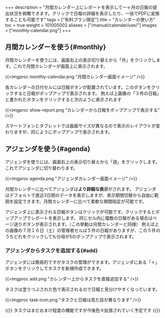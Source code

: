 +++
description = "月間カレンダー上にレポートを表示して一ヶ月の日報の提出状況を俯瞰できます。クリックで日報の詳細を表示したり、一括でPDFに変換することも可能です"
tags = ["有料プラン限定"]
title = "カレンダーの使い方"
toc = true
weight = 101005002
aliases = ["/manual/calendar/use/"]
images = ["monthly-calendar.png"]
+++

## 月間カレンダーを使う{#monthly}

月間カレンダーを使うには、画面右上の表示切り替えから「月」をクリックします。これで月間カレンダーが画面上に表示されます。

{{<imgproc monthly-calendar.png "月間カレンダー画面イメージ" />}}

各カレンダーの日付セルには日報ボタンが配置されています。このボタンをクリックすると日報がポップアップで表示されます。
例えば上画像の「３件の日報」と書かれたボタンをクリックすると次のように表示されます

{{<imgproc show-report.png "カレンダーから日報をポップアップで表示する" />}}

スマートフォンとタブレットでは画面サイズが異なるので表示のレイアウトが変わりますが、同じようにポップアップで表示されます。

## アジェンダを使う{#agenda}

アジェンダを使うには、画面右上の表示切り替えから「週」をクリックします。これでアジェンダに切り替わります。

{{<imgproc agenda.png "アジェンダカレンダー画面イメージ" />}}

月間カレンダーに比べてアジェンダは**より詳細な表示**がされます。
アジェンダはデフォルトで直近3日間のデータを表示しますが、表示期間切替から自由に範囲を設定できます。月間カレンダーに比べて柔軟な期間指定が可能です。

アジェンダ上に表示される日報ボタンはクリックが可能です。クリックするとポップアップでレポートを表示します。
同じセル内に複数の日報がある場合はページ送りボタンが表示されます。（この挙動は月間カレンダーと同様）
例えば上の画像の７月１６日（土）の管理者セルは５件の日報がありますが、この５件のうちどれをクリックしても分母が5のポップアップで表示されます。

### アジェンダからタスクを追加する{#add}

アジェンダには簡易的ですがタスクの管理ができます。アジェンダにある「＋」ボタンをクリックしてタスクを新規作成できます。  

{{<imgproc add.png "カレンダー上からタスクを直接追加する" />}}

タスクは塗りつぶされた色で表示されるので日報と見分けやすくなっています。

{{<imgproc task-icon.png "タスクと日報は見た目が異なります" />}}

{{<alice pos="right" icon="ok">}}
タスクはまだおまけ程度の機能ですが今後色々拡張されていく予定です
{{</alice>}}
